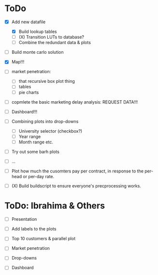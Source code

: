 # ToDo

* [X] Add new datafile
    * [X] Build lookup tables
    * [ ] (X) Transition LUTs to database?
    * [ ] Combine the redundant data & plots

* [ ] Build monte carlo solution

* [X] Map!!!

* [ ] market penetration:
    * [ ]  that recursive box plot thing
    * [ ]  tables
    * [ ]  pie charts

* [ ] copmlete the basic marketing delay analysis: REQUEST DATA!!!

* [ ] Dashboard!!!
* [ ] Combining plots into drop-downs
    * [ ]  University selector (checkbox?)
    * [ ]  Year range
    * [ ]  Month range etc.

* [ ] Try out some barh plots
* [ ] ...

* [ ] Plot how much the cusomters pay per contract, in response to the per-head or per-day rate.

* [ ] (X) Build buildscript to ensure everyone's precprocessing works.


# ToDo: Ibrahima & Others

* [ ] Presentation

* [ ] Add labels to the plots

* [ ] Top 10 customers & parallel plot

* [ ] Market penetration

* [ ] Drop-downs

* [ ] Dashboard




